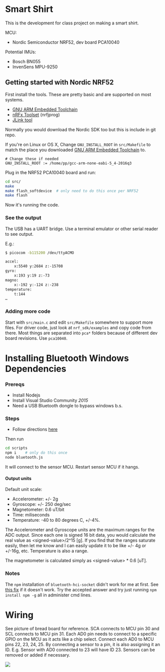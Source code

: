 
# Smart Shirt

This is the development for class project on making a smart shirt.

MCU:
* Nordic Semiconductor NRF52, dev board PCA10040

Potential IMUs:
* Bosch BN055
* InvenSens MPU-9250

## Getting started with Nordic NRF52

First install the tools.  These are pretty basic and are supported on most systems.

* [GNU ARM Embedded Toolchain](https://launchpad.net/gcc-arm-embedded/+download)
* [nRFx Toolset](http://www.nordicsemi.com/eng/Products/Bluetooth-low-energy/nRF52832) (nrfjprog)
* [JLink tool](https://www.segger.com/downloads/jlink)

Normally you would download the Nordic SDK too but this is include in git repo.

If you're on Linux or OS X, Change `GNU_INSTALL_ROOT` in `src/Makefile` to match the place you downloaded 
[GNU ARM Embedded Toolchain](https://launchpad.net/gcc-arm-embedded/+download) to.

```make
# Change these if needed
GNU_INSTALL_ROOT := /home/pp/gcc-arm-none-eabi-5_4-2016q3
```

Plug in the NRF52 PCA10040 board and run:

```bash
cd src/
make
make flash_softdevice  # only need to do this once per NRF52
make flash
```
Now it's running the code.

### See the output

The USB has a UART bridge.  Use a terminal emulator or other serial reader to see output.

E.g.:

```bash
$ picocom -b115200 /dev/ttyACMO

accel:
    x:5540 y:2684 z:-15708
gyro:
    x:193 y:19 z:-73
magno:
    x:-192 y:-124 z:-238
temperature:
    t:144
…
```

### Adding more code

Start with `src/main.c` and edit `src/Makefile` somewhere to support more files.  For driver code, just look at `nrf_sdk/examples` and copy code from there.  Most things are separated into `pca*` folders because of different dev board revisions.  Use `pca10040`.

# Installing Bluetooth Windows Dependencies

### Prereqs

* Install Nodejs
* Install Visual Studio Community *2015*
* Need a USB Bluetooth dongle to bypass windows b.s.

### Steps

* Follow directions [here](https://github.com/sandeepmistry/node-bluetooth-hci-socket#windows)

Then run 
```bash
cd scripts
npm i    # only do this once
node bluetooth.js
```

It will connect to the sensor MCU.  Restart sensor MCU if it hangs.  

#### Output units

Default unit scale:
* Accelerometer: +/- 2g
* Gyroscope:     +/- 250 deg/sec 
* Magnetometer:  0.6 uT/bit
* Time:          miliseconds
* Temperature: -40 to 80 degrees C, +/-4%.

The Accelerometer and Gyroscope units are the maximum ranges for the ADC output.  Since each one is signed 16 bit data,
you would calculate the real value as \<signed-value\>/2^15 [g].  If you find that the ranges saturate easily, then let me know
and I can easily update it to be like +/- 4g or +/-16g, etc.  Temperature is also a range.

The magnetometer is calculated simply as \<signed-value\> * 0.6 [uT].

### Notes

The `npm` installation of `bluetooth-hci-socket` didn't work for me at first.  See [this fix](http://stackoverflow.com/questions/38149603/npm-install-fails-with-error-c2373-with-vs2015-update-3/38149604#38149604) if it doesn't work.  Try the accepted answer and try just running `npm install npm -g` all in administer cmd lines.

# Wiring

See picture of bread board for reference.  SCA connects to MCU pin 30 and SCL connects to MCU pin 31.  Each AD0 pin needs to connect to a specific GPIO on the MCU as it acts like a chip select.  Connect each AD0 to MCU pins 22, 23, 24, 25.  By connecting a sensor to a pin, it is also assigning it an ID.  E.g. Sensor with AD0 connected to 23 will have ID 23.  Sensors can be removed or added if necessary.

![](http://i.imgur.com/u7qW0R2.jpg)
